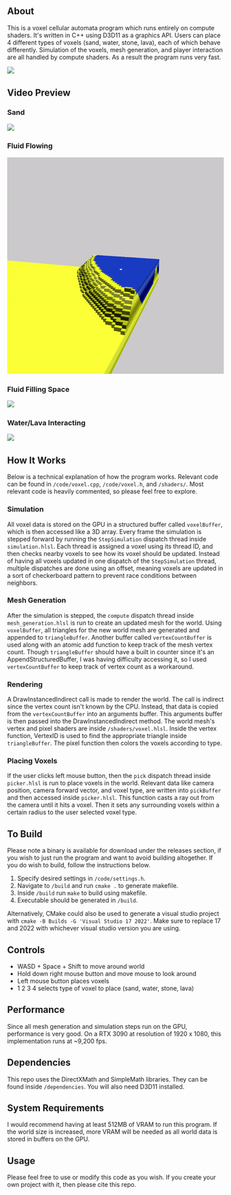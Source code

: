 ## About

This is a voxel cellular automata program which runs entirely on compute shaders. It's written in C++ using D3D11 as a graphics API. Users can place 4 different types of voxels (sand, water, stone, lava), each of which behave differently. Simulation of the voxels, mesh generation, and player interaction are all handled by compute shaders. As a result the program runs very fast.

<image src="./preview/screenshot.png"></image>

## Video Preview

### Sand
<img src="./preview/falling.gif?raw=true">

### Fluid Flowing
<img src="./preview/flowing.gif?raw=true">

### Fluid Filling Space
<img src="./preview/filling.gif?raw=true">

### Water/Lava Interacting
<img src="./preview/colliding.gif?raw=true">

## How It Works

Below is a technical explanation of how the program works. Relevant code can be found in `/code/voxel.cpp`, `/code/voxel.h`, and `/shaders/`. Most relevant code is heavily commented, so please feel free to explore.

### Simulation
All voxel data is stored on the GPU in a structured buffer called `voxelBuffer`, which is then accessed like a 3D array. Every frame the simulation is stepped forward by running the `StepSimulation` dispatch thread inside `simulation.hlsl`. Each thread is assigned a voxel using its thread ID, and then checks nearby voxels to see how its voxel should be updated. Instead of having all voxels updated in one dispatch of the `StepSimulation` thread, multiple dispatches are done using an offset, meaning voxels are updated in a sort of checkerboard pattern to prevent race conditions between neighbors.

### Mesh Generation
After the simulation is stepped, the `compute` dispatch thread inside `mesh_generation.hlsl` is run to create an updated mesh for the world. Using `voxelBuffer`, all triangles for the new world mesh are generated and appended to `triangleBuffer`. Another buffer called `vertexCountBuffer` is used along with an atomic add function to keep track of the mesh vertex count. Though `triangleBuffer` should have a built in counter since it's an AppendStructuredBuffer, I was having difficulty accessing it, so I used `vertexCountBuffer` to keep track of vertex count as a workaround.

### Rendering
A DrawInstancedIndirect call is made to render the world. The call is indirect since the vertex count isn't known by the CPU. Instead, that data is copied from the `vertexCountBuffer` into an arguments buffer. This arguments buffer is then passed into the DrawInstancedIndirect method. The world mesh's vertex and pixel shaders are inside `/shaders/voxel.hlsl`. Inside the vertex function, VertexID is used to find the appropriate triangle inside `triangleBuffer`. The pixel function then colors the voxels according to type.

### Placing Voxels
If the user clicks left mouse button, then the `pick` dispatch thread inside `picker.hlsl` is run to place voxels in the world. Relevant data like camera position, camera forward vector, and voxel type, are written into `pickBuffer` and then accessed inside `picker.hlsl`. This function casts a ray out from the camera until it hits a voxel. Then it sets any surrounding voxels within a certain radius to the user selected voxel type.

## To Build

Please note a binary is available for download under the releases section, if you wish to just run the program and want to avoid building altogether. If you do wish to build, follow the instructions below.

1. Specify desired settings in `/code/settings.h`.
2. Navigate to `/build` and run `cmake .` to generate makefile.
3. Inside `/build` run `make` to build using makefile.
4. Executable should be generated in `/build`.

Alternatively, CMake could also be used to generate a visual studio project with `cmake -B Builds -G 'Visual Studio 17 2022'`. Make sure to replace 17 and 2022 with whichever visual studio version you are using.

## Controls

- WASD + Space + Shift to move around world
- Hold down right mouse button and move mouse to look around
- Left mouse button places voxels
- 1 2 3 4 selects type of voxel to place (sand, water, stone, lava)

## Performance

Since all mesh generation and simulation steps run on the GPU, performance is very good. On a RTX 3090 at resolution of 1920 x 1080, this implementation runs at ~9,200 fps.

## Dependencies

This repo uses the DirectXMath and SimpleMath libraries. They can be found inside `/dependencies`. You will also need D3D11 installed.

## System Requirements

I would recommend having at least 512MB of VRAM to run this program. If the world size is increased, more VRAM will be needed as all world data is stored in buffers on the GPU.

## Usage

Please feel free to use or modify this code as you wish. If you create your own project with it, then please cite this repo.
